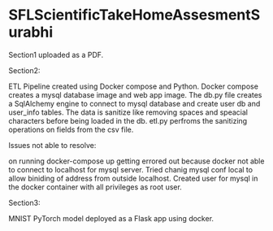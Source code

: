 # SFLScientificTakeHomeAssesmentSurabhi

Section1 uploaded as a PDF.

Section2:

ETL Pipeline created using Docker compose and Python. Docker compose creates a mysql database image and web app image. The db.py file creates a SqlAlchemy engine to connect to mysql database and create user db and user_info tables. The data is sanitize like removing spaces and speacial characters before being loaded in the db. etl.py perfroms the sanitizing operations on fields from the csv file.

Issues not able to resolve: 

on running docker-compose up getting errored out because docker not able to connect to localhost for mysql server. Tried chanig mysql conf local to allow biniding of address from outside localhost. Created user for mysql in the docker container with all privileges as root user. 

Section3:

MNIST PyTorch model deployed as a Flask app using docker.
